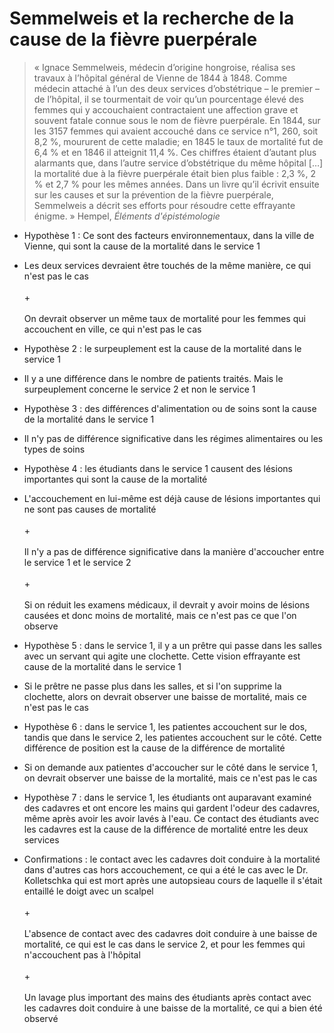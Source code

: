 # Semmelweis et la recherche de la cause de la fièvre puerpérale

>« Ignace Semmelweis, médecin d’origine hongroise, réalisa ses travaux à l’hôpital général de Vienne de 1844 à 1848. Comme médecin attaché à l’un des deux services d’obstétrique – le premier – de l’hôpital, il se tourmentait de voir qu’un pourcentage élevé des femmes qui y accouchaient contractaient une affection grave et souvent fatale connue sous le nom de fièvre puerpérale. En 1844, sur les 3157 femmes qui avaient accouché dans ce service n°1, 260, soit 8,2 %, moururent de cette maladie; en 1845 le taux de mortalité fut de 6,4 % et en 1846 il atteignit 11,4 %. Ces chiffres étaient d’autant plus alarmants que, dans l’autre service d’obstétrique du même hôpital […] la mortalité due à la fièvre puerpérale était bien plus faible : 2,3 %, 2 % et 2,7 % pour les mêmes années. Dans un livre qu’il écrivit ensuite sur les causes et sur la prévention de la fièvre puerpérale, Semmelweis a décrit ses efforts pour résoudre cette effrayante énigme. »
>Hempel, _Éléments d'épistémologie_

- Hypothèse 1 : Ce sont des facteurs environnementaux, dans la ville de Vienne, qui sont la cause de la mortalité dans le service 1
- Les deux services devraient être touchés de la même manière, ce qui n'est pas le cas<br><br>+<br><br>On devrait observer un même taux de mortalité pour les femmes qui accouchent en ville, ce qui n'est pas le cas

- Hypothèse 2 : le surpeuplement est la cause de la mortalité dans le service 1
- Il y a une différence dans le nombre de patients traités. Mais le surpeuplement concerne le service 2 et non le service 1

- Hypothèse 3 : des différences d'alimentation ou de soins sont la cause de la mortalité dans le service 1
- Il n'y pas de différence significative dans les régimes alimentaires ou les types de soins

- Hypothèse 4 : les étudiants dans le service 1 causent des lésions importantes qui sont la cause de la mortalité
- L'accouchement en lui-même est déjà cause de lésions importantes qui ne sont pas causes de mortalité<br><br>+<br><br>Il n'y a pas de différence significative dans la manière d'accoucher entre le service 1 et le service 2<br><br>+<br><br> Si on réduit les examens médicaux, il devrait y avoir moins de lésions causées et donc moins de mortalité, mais ce n'est pas ce que l'on observe

- Hypothèse 5 : dans le service 1, il y a un prêtre qui passe dans les salles avec un servant qui agite une clochette. Cette vision effrayante est cause de la mortalité dans le service 1
- Si le prêtre ne passe plus dans les salles, et si l'on supprime la clochette, alors on devrait observer une baisse de mortalité, mais ce n'est pas le cas

- Hypothèse 6 : dans le service 1, les patientes accouchent sur le dos, tandis que dans le service 2, les patientes accouchent sur le côté. Cette différence de position est la cause de la différence de mortalité
- Si on demande aux patientes d'accoucher sur le côté dans le service 1, on devrait observer une baisse de la mortalité, mais ce n'est pas le cas

- Hypothèse 7 : dans le service 1, les étudiants ont auparavant examiné des cadavres et ont encore les mains qui gardent l'odeur des cadavres, même après avoir les avoir lavés à l'eau. Ce contact des étudiants avec les cadavres est la cause de la différence de mortalité entre les deux services

- Confirmations : le contact avec les cadavres doit conduire à la mortalité dans d'autres cas hors accouchement, ce qui a été le cas avec le Dr. Kolletschka qui est mort après une autopsieau cours de laquelle il s'était entaillé le doigt avec un scalpel<br><br>+<br><br>L'absence de contact avec des cadavres doit conduire à une baisse de mortalité, ce qui est le cas dans le service 2, et pour les femmes qui n'accouchent pas à l'hôpital<br><br>+<br><br>Un lavage plus important des mains des étudiants après contact avec les cadavres doit conduire à une baisse de la mortalité, ce qui a bien été observé






